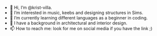 - 👋 Hi, I’m @krist-villa.
- 👀 I’m interested in music, keebs and designing structures in Sims.
- 🌱 I’m currently learning different languages as a beginner in coding.
- 💞️ I have a background in architectural and interior design.
- 📫 How to reach me: look for me on social media if you have the link ;)

<!---
krist-villa/krist-villa is a ✨ special ✨ repository because its `README.md` (this file) appears on your GitHub profile.
You can click the Preview link to take a look at your changes.
--->
